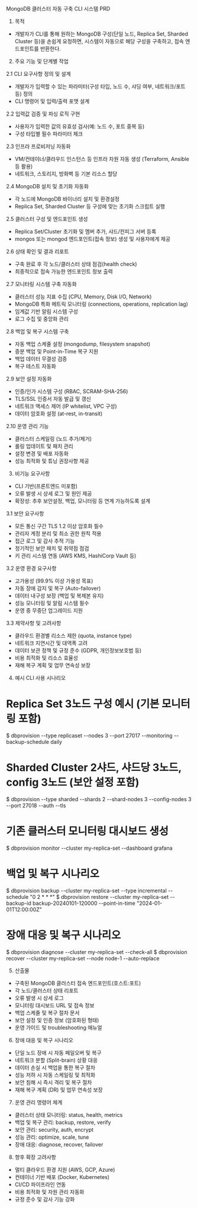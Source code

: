 MongoDB 클러스터 자동 구축 CLI 시스템 PRD

1. 목적
- 개발자가 CLI를 통해 원하는 MongoDB 구성(단일 노드, Replica Set, Sharded Cluster 등)을 손쉽게 요청하면,
  시스템이 자동으로 해당 구성을 구축하고, 접속 엔드포인트를 반환한다.

2. 주요 기능 및 단계별 작업

2.1 CLI 요구사항 정의 및 설계
- 개발자가 입력할 수 있는 파라미터(구성 타입, 노드 수, 샤딩 여부, 네트워크/포트 등) 정의
- CLI 명령어 및 입력/출력 포맷 설계

2.2 입력값 검증 및 파싱 로직 구현
- 사용자가 입력한 값의 유효성 검사(예: 노드 수, 포트 중복 등)
- 구성 타입별 필수 파라미터 체크

2.3 인프라 프로비저닝 자동화
- VM/컨테이너/클라우드 인스턴스 등 인프라 자원 자동 생성 (Terraform, Ansible 등 활용)
- 네트워크, 스토리지, 방화벽 등 기본 리소스 할당

2.4 MongoDB 설치 및 초기화 자동화
- 각 노드에 MongoDB 바이너리 설치 및 환경설정
- Replica Set, Sharded Cluster 등 구성에 맞는 초기화 스크립트 실행

2.5 클러스터 구성 및 엔드포인트 생성
- Replica Set/Cluster 초기화 및 멤버 추가, 샤드/컨피그 서버 등록
- mongos 또는 mongod 엔드포인트(접속 정보) 생성 및 사용자에게 제공

2.6 상태 확인 및 결과 리포트
- 구축 완료 후 각 노드/클러스터 상태 점검(health check)
- 최종적으로 접속 가능한 엔드포인트 정보 출력

2.7 모니터링 시스템 구축 자동화
- 클러스터 성능 지표 수집 (CPU, Memory, Disk I/O, Network)
- MongoDB 특화 메트릭 모니터링 (connections, operations, replication lag)
- 임계값 기반 알림 시스템 구성
- 로그 수집 및 중앙화 관리

2.8 백업 및 복구 시스템 구축
- 자동 백업 스케줄 설정 (mongodump, filesystem snapshot)
- 증분 백업 및 Point-in-Time 복구 지원
- 백업 데이터 무결성 검증
- 복구 테스트 자동화

2.9 보안 설정 자동화
- 인증/인가 시스템 구성 (RBAC, SCRAM-SHA-256)
- TLS/SSL 인증서 자동 발급 및 갱신
- 네트워크 액세스 제어 (IP whitelist, VPC 구성)
- 데이터 암호화 설정 (at-rest, in-transit)

2.10 운영 관리 기능
- 클러스터 스케일링 (노드 추가/제거)
- 롤링 업데이트 및 패치 관리
- 설정 변경 및 배포 자동화
- 성능 최적화 및 튜닝 권장사항 제공

3. 비기능 요구사항
- CLI 기반(프론트엔드 미포함)
- 오류 발생 시 상세 로그 및 원인 제공
- 확장성: 추후 보안설정, 백업, 모니터링 등 연계 가능하도록 설계

3.1 보안 요구사항
- 모든 통신 구간 TLS 1.2 이상 암호화 필수
- 관리자 계정 분리 및 최소 권한 원칙 적용
- 접근 로그 및 감사 추적 기능
- 정기적인 보안 패치 및 취약점 점검
- 키 관리 시스템 연동 (AWS KMS, HashiCorp Vault 등)

3.2 운영 환경 요구사항
- 고가용성 (99.9% 이상 가용성 목표)
- 자동 장애 감지 및 복구 (Auto-failover)
- 데이터 내구성 보장 (백업 및 복제본 유지)
- 성능 모니터링 및 알림 시스템 필수
- 운영 중 무중단 업그레이드 지원

3.3 제약사항 및 고려사항
- 클라우드 환경별 리소스 제한 (quota, instance type)
- 네트워크 지연시간 및 대역폭 고려
- 데이터 보관 정책 및 규정 준수 (GDPR, 개인정보보호법 등)
- 비용 최적화 및 리소스 효율성
- 재해 복구 계획 및 업무 연속성 보장

4. 예시 CLI 사용 시나리오

# Replica Set 3노드 구성 예시 (기본 모니터링 포함)
$ dbprovision --type replicaset --nodes 3 --port 27017 --monitoring --backup-schedule daily

# Sharded Cluster 2샤드, 샤드당 3노드, config 3노드 (보안 설정 포함)
$ dbprovision --type sharded --shards 2 --shard-nodes 3 --config-nodes 3 --port 27018 --auth --tls

# 기존 클러스터 모니터링 대시보드 생성
$ dbprovision monitor --cluster my-replica-set --dashboard grafana

# 백업 및 복구 시나리오
$ dbprovision backup --cluster my-replica-set --type incremental --schedule "0 2 * * *"
$ dbprovision restore --cluster my-replica-set --backup-id backup-20240101-120000 --point-in-time "2024-01-01T12:00:00Z"

# 장애 대응 및 복구 시나리오
$ dbprovision diagnose --cluster my-replica-set --check-all
$ dbprovision recover --cluster my-replica-set --node node-1 --auto-replace

5. 산출물
- 구축된 MongoDB 클러스터 접속 엔드포인트(호스트:포트)
- 각 노드/클러스터 상태 리포트
- 오류 발생 시 상세 로그
- 모니터링 대시보드 URL 및 접속 정보
- 백업 스케줄 및 복구 절차 문서
- 보안 설정 및 인증 정보 (암호화된 형태)
- 운영 가이드 및 troubleshooting 매뉴얼

6. 장애 대응 및 복구 시나리오
- 단일 노드 장애 시 자동 페일오버 및 복구
- 네트워크 분할 (Split-brain) 상황 대응
- 데이터 손실 시 백업을 통한 복구 절차
- 성능 저하 시 자동 스케일링 및 최적화
- 보안 침해 시 즉시 격리 및 복구 절차
- 재해 복구 계획 (DR) 및 업무 연속성 보장

7. 운영 관리 명령어 체계
- 클러스터 상태 모니터링: status, health, metrics
- 백업 및 복구 관리: backup, restore, verify
- 보안 관리: security, auth, encrypt
- 성능 관리: optimize, scale, tune
- 장애 대응: diagnose, recover, failover

8. 향후 확장 고려사항
- 멀티 클라우드 환경 지원 (AWS, GCP, Azure)
- 컨테이너 기반 배포 (Docker, Kubernetes)
- CI/CD 파이프라인 연동
- 비용 최적화 및 자원 관리 자동화
- 규정 준수 및 감사 기능 강화